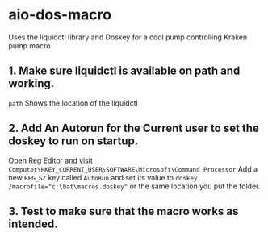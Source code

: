 # aio-dos-macro
Uses the liquidctl library and Doskey  for a cool pump controlling Kraken pump macro


## 1. Make sure liquidctl is available on path and working.
 `path`
 Shows the location of the liquidctl
## 2. Add An Autorun for the Current user to set the doskey to run on startup.
  Open Reg Editor and visit `Computer\HKEY_CURRENT_USER\SOFTWARE\Microsoft\Command Processor` Add a new `REG_SZ` key called `AutoRun` and set its value to `doskey /macrofile="c:\bat\macros.doskey"` or the same location you put the folder.
## 3. Test to make sure that the macro works as intended.
